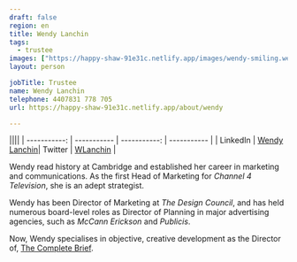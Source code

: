 ```yaml
---
draft: false
region: en
title: Wendy Lanchin
tags:
  - trustee
images: ["https://happy-shaw-91e31c.netlify.app/images/wendy-smiling.webp"]
layout: person

jobTitle: Trustee
name: Wendy Lanchin
telephone: 4407831 778 705
url: https://happy-shaw-91e31c.netlify.app/about/wendy

---
```


||||
| -----------: | ----------- | -----------: | ----------- |
| LinkedIn | [Wendy Lanchin](https://www.linkedin.com/in/wendy-lanchin-a1326a5/)| Twitter | [WLanchin](https://twitter.com/wlanchin) |

Wendy read history at Cambridge and established her career in marketing and&nbsp;communications. As the first Head of Marketing for _Channel 4 Television_, she is an adept&nbsp;strategist.

Wendy has been Director of Marketing at _The Design Council_, and has held numerous board-level roles as Director of Planning in major advertising agencies, such as _McCann Erickson_ and _Publicis_.

Now, Wendy specialises in objective, creative&nbsp;development as the Director of, [The Complete Brief](http://www.thecompletebrief.com/)<!-- http://thecompletebrief.com.websitebuilder.prositehosting.co.uk/-->.

<!--
• Wendy Lanchin (rated out of 3):
- performance:
  - v. "Supportive at board meetings", spring-board to who?
- trust:
  - what is a `traditional approach`?
  - how do we help her shine?
  - how to tap her ext. network of comms contacts?
  - networking awareness to Fundraise
-->
